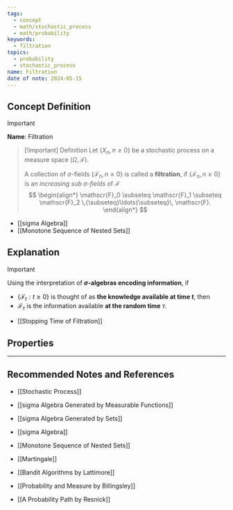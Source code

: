 ```yaml
---
tags:
  - concept
  - math/stochastic_process
  - math/probability
keywords:
  - filtration
topics:
  - probability
  - stochastic_process
name: Filtration
date of note: 2024-05-15
---
```


## Concept Definition

>[!important]
>**Name**: Filtration

>[!important] Definition
>Let $\{X_n, n \ge 0\}$ be a stochastic process on a measure space $(\Omega, \mathscr{F})$.
>
>A collection of $\sigma$-fields $\{\mathscr{F}_n, n \ge 0\}$ is called a **filtration**, if $\{\mathscr{F}_n, n \ge 0\}$ is an *increasing sub $\sigma$-fields* of $\mathscr{F}$
>$$
> \begin{align*}
> \mathscr{F}_0 \subseteq \mathscr{F}_1 \subseteq \mathscr{F}_2  \,{\subseteq}\ldots{\subseteq}\, \mathscr{F}.
> \end{align*}
>$$  


- [[sigma Algebra]]
- [[Monotone Sequence of Nested Sets]]
## Explanation

>[!important]
>Using the interpretation of **$\sigma$-algebras encoding information**, if 
>- $\{\mathscr{F}_{t}: t\ge 0\}$ is thought of as **the knowledge available at time $t$**,  then 
>- $\mathscr{F}_{\tau}$ is the information available **at the random time** $\tau$.

- [[Stopping Time of Filtration]]
## Properties







-----------
##  Recommended Notes and References

- [[Stochastic Process]]

- [[sigma Algebra Generated by Measurable Functions]]
- [[sigma Algebra Generated by Sets]]
- [[sigma Algebra]]
- [[Monotone Sequence of Nested Sets]]

- [[Martingale]]

- [[Bandit Algorithms by Lattimore]]
- [[Probability and Measure by Billingsley]]
- [[A Probability Path by Resnick]]